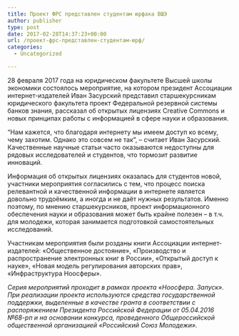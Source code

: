 ```yaml
---
title: Проект ФРС представлен студентам юрфака ВШЭ
author: publisher
type: post
date: 2017-02-28T14:37:23+00:00
url: /проект-фрс-представлен-студентам-юрф/
categories:
  - Uncategorized

---
```

28 февраля 2017 года на юридическом факультете Высшей школы экономики состоялось мероприятие, на котором президент Ассоциации интернет-издателей Иван Засурский представил старшекурсникам юридического факультета проект Федеральной резервной системы банков знания, рассказал об открытых лицензиях Creative Commons и новых принципах работы с информацией в сфере науки и образования.

&#8220;Нам кажется, что благодаря интернету мы имеем доступ ко всему, чему захотим. Однако это совсем не так&#8221;, – считает Иван Засурский. Качественные научные статьи часто оказываются недоступны для рядовых исследователей и студентов, что тормозит развитие инноваций.

Информация об открытых лицензиях оказалась для студентов новой, участники мероприятия согласились с тем, что процесс поиска релевантной и качественной информации в интернете является довольно трудоёмким, а иногда и не даёт нужных результатов. Именно поэтому, по мнению старшекурсников, проект информационного обеспечения науки и образования может быть крайне полезен – в т.ч. для молодежи, которая занимается подготовкой самостоятельных исследований.

Участникам мероприятия были розданы книги Ассоциации интернет-издателей: «Общественное достояние», «Производство и распространение электронных книг в России», «Открытый доступ к науке», «Новая модель регулирования авторских прав», «Инфраструктура Ноосферы».

_Серия мероприятий проходит в рамках проекта «Ноосфера. Запуск». При реализации проекта используются средства государственной поддержки, выделенные в качестве гранта в соответствии c распоряжением Президента Российской Федерации от 05.04.2016 №68-рп и на основании конкурса, проведенного Общероссийской общественной организацией «Российский Союз Молодежи»._